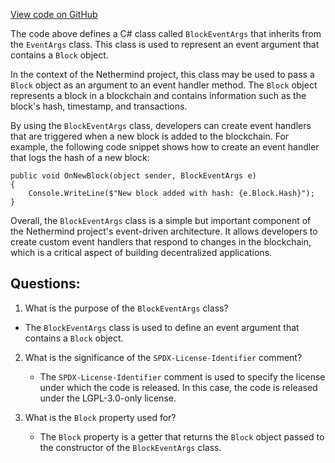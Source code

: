 [View code on GitHub](https://github.com/NethermindEth/nethermind/src/Nethermind/Nethermind.Core/BlockEventArgs.cs)

The code above defines a C# class called `BlockEventArgs` that inherits from the `EventArgs` class. This class is used to represent an event argument that contains a `Block` object. 

In the context of the Nethermind project, this class may be used to pass a `Block` object as an argument to an event handler method. The `Block` object represents a block in a blockchain and contains information such as the block's hash, timestamp, and transactions. 

By using the `BlockEventArgs` class, developers can create event handlers that are triggered when a new block is added to the blockchain. For example, the following code snippet shows how to create an event handler that logs the hash of a new block:

```
public void OnNewBlock(object sender, BlockEventArgs e)
{
    Console.WriteLine($"New block added with hash: {e.Block.Hash}");
}
```

Overall, the `BlockEventArgs` class is a simple but important component of the Nethermind project's event-driven architecture. It allows developers to create custom event handlers that respond to changes in the blockchain, which is a critical aspect of building decentralized applications.
## Questions: 
 1. What is the purpose of the `BlockEventArgs` class?
   - The `BlockEventArgs` class is used to define an event argument that contains a `Block` object.

2. What is the significance of the `SPDX-License-Identifier` comment?
   - The `SPDX-License-Identifier` comment is used to specify the license under which the code is released. In this case, the code is released under the LGPL-3.0-only license.

3. What is the `Block` property used for?
   - The `Block` property is a getter that returns the `Block` object passed to the constructor of the `BlockEventArgs` class.